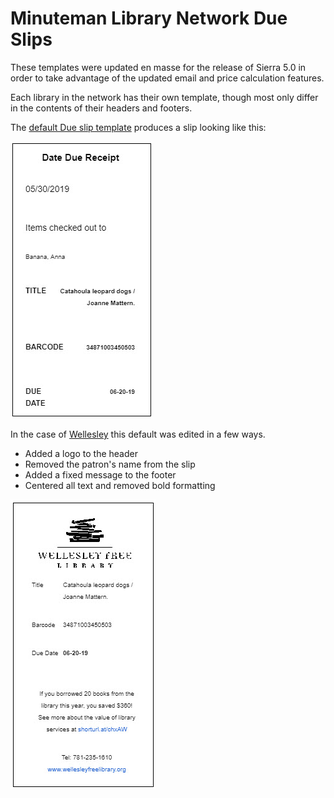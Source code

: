 # Minuteman Library Network Due Slips

These templates were updated en masse for the release of Sierra 5.0 in order to take advantage of the updated email and price calculation features.

Each library in the network has their own template, though most only differ in the contents of their headers and footers.

The [default Due slip template](https://github.com/Minuteman-Library-Network/SIerra-Print-Templates/blob/work/Due%20Slips/Date_Due_Slip_50_default.jrxml) produces a slip looking like this:


![default.png](https://github.com/Minuteman-Library-Network/SIerra-Print-Templates/blob/work/Due%20Slips/img/default.png)

In the case of [Wellesley](https://github.com/Minuteman-Library-Network/SIerra-Print-Templates/blob/work/Due%20Slips/Wellesley/Date_Due_Slip_40_Column_wel_image.jrxml) this default was edited in a few ways.

* Added a logo to the header
* Removed the patron's name from the slip
* Added a fixed message to the footer
* Centered all text and removed bold formatting


![wellesley.png](https://github.com/Minuteman-Library-Network/SIerra-Print-Templates/blob/work/Due%20Slips/img/wellesley.png)


